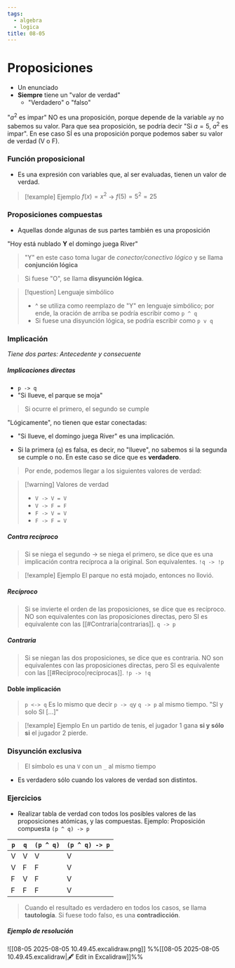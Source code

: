 ```yaml
---
tags:
  - algebra
  - logica
title: 08-05
---
```


# Proposiciones
- Un enunciado
- **Siempre** tiene un "valor de verdad"
	- "Verdadero" o "falso"

"$a^2$ es impar" NO es una proposición, porque depende de la variable `a`y no sabemos su valor. Para que sea proposición, se podría decir "Si $a = 5$, $a^2$ es impar". En ese caso SÍ es una proposición porque podemos saber su valor de verdad (V o F).

### Función proposicional
- Es una expresión con variables que, al ser evaluadas, tienen un valor de verdad.

>[!example] Ejemplo
>$f(x) = x^2$ -> $f(5) = 5^2 = 25$

### Proposiciones compuestas
- Aquellas donde algunas de sus partes también es una proposición

"Hoy está nublado **Y** el domingo juega River"
> "Y" en este caso toma lugar de *conector/conectivo lógico* y se llama **conjunción lógica**

> Si fuese "O", se llama **disyunción lógica**.

>[!question] Lenguaje simbólico
>- ^ se utiliza como reemplazo de "Y" en lenguaje simbólico; por ende, la oración de arriba se podría escribir como `p ^ q`
>- Si fuese una disyunción lógica, se podría escribir como `p v q`

### Implicación
*Tiene dos partes: Antecedente y consecuente*
##### Implicaciones directas
- `p -> q`
- "Si llueve, el parque se moja"
> Si ocurre el primero, el segundo se cumple

"Lógicamente", no tienen que estar conectadas:
- "Si llueve, el domingo juega River" es una implicación.

- Si la primera (`q`) es falsa, es decir, no "llueve", no sabemos si la segunda se cumple o no. En este caso se dice que es **verdadero**.

> Por ende, podemos llegar a los siguientes valores de verdad:

>[!warning] Valores de verdad
>- `V -> V = V`
>- `V -> F = F`
>- `F -> V = V`
>- `F -> F = V`

##### Contra recíproco
> Si se niega el segundo -> se niega el primero, se dice que es una implicación contra recíproca a la original. Son equivalentes.
> `!q -> !p`

>[!example] Ejemplo
>El parque no está mojado, entonces no llovió.

##### Recíproco
> Si se invierte el orden de las proposiciones, se dice que es recíproco. NO son equivalentes con las proposiciones directas, pero SI es equivalente con las [[#Contraria|contrarias]].
> `q -> p`

##### Contraria
> Si se niegan las dos proposiciones, se dice que es contraria. NO son equivalentes con las proposiciones directas, pero SI es equivalente con las [[#Recíproco|recíprocas]].
>  `!p -> !q`

#### Doble implicación
> `p <-> q`
>  Es lo mismo que decir `p -> q`y `q -> p` al mismo tiempo.
>  "SI y solo SI [...]"

>[!example] Ejemplo
>En un partido de tenis, el jugador 1 gana **si y sólo si** el jugador 2 pierde.

### Disyunción exclusiva
> El símbolo es una `V` con un `_` al mismo tiempo
- Es verdadero sólo cuando los valores de verdad son distintos.

### Ejercicios
- Realizar tabla de verdad con todos los posibles valores de las proposiciones atómicas, y las compuestas.
Ejemplo:
Proposición compuesta `(p ^ q) -> p`

| `p` | `q` | `(p ^ q)` | `(p ^ q) -> p` |
| --- | --- | --------- | -------------- |
| V   | V   | V         | V              |
| V   | F   | F         | V              |
| F   | V   | F         | V              |
| F   | F   | F         | V              |

> Cuando el resultado es verdadero en todos los casos, se llama **tautología**. Si fuese todo falso, es una **contradicción**.

##### Ejemplo de resolución
![[08-05 2025-08-05 10.49.45.excalidraw.png]]
%%[[08-05 2025-08-05 10.49.45.excalidraw|🖋 Edit in Excalidraw]]%%